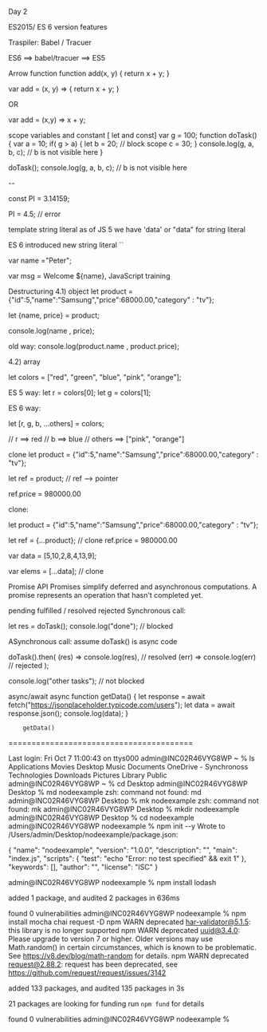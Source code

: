 Day 2

ES2015/ ES 6 version features

Traspiler: Babel / Tracuer

ES6 ==> babel/tracuer ==> ES5

Arrow function
function add(x, y) { return x + y; }

var add = (x, y) => { return x + y; }

OR

var add = (x,y) => x + y;

scope variables and constant [ let and const]
var g = 100; function doTask() { var a = 10; if( g > a) { let b = 20; // block scope c = 30; } console.log(g, a, b, c); // b is not visible here }

doTask(); console.log(g, a, b, c); // b is not visible here

--

const PI = 3.14159;

PI = 4.5; // error

template string literal
as of JS 5 we have 'data' or "data" for string literal

ES 6 introduced new string literal ``

var name ="Peter";

var msg = Welcome ${name}, JavaScript training

Destructuring
4.1) object let product = {"id":5,"name":"Samsung","price":68000.00,"category" : "tv"};

let {name, price} = product;

console.log(name , price);

old way: console.log(product.name , product.price);

4.2) array

let colors = ["red", "green", "blue", "pink", "orange"];

ES 5 way: let r = colors[0]; let g = colors[1];

ES 6 way:

let [r, g, b, ...others] = colors;

// r ==> red // b ==> blue // others ==> ["pink", "orange"]

clone
let product = {"id":5,"name":"Samsung","price":68000.00,"category" : "tv"};

let ref = product; // ref --> pointer

ref.price = 980000.00

clone:

let product = {"id":5,"name":"Samsung","price":68000.00,"category" : "tv"};

let ref = {...product}; // clone ref.price = 980000.00

var data = [5,10,2,8,4,13,9];

var elems = [...data]; // clone

Promise API
Promises simplify deferred and asynchronous computations. A promise represents an operation that hasn't completed yet.

pending
fulfilled / resolved
rejected
Synchronous call:

let res = doTask(); console.log("done"); // blocked

ASynchronous call: assume doTask() is async code

doTask().then( (res) => console.log(res), // resolved (err) => console.log(err) // rejected );

console.log("other tasks"); // not blocked

async/await
  async function getData() {
            let response = await fetch("https://jsonplaceholder.typicode.com/users");
            let data = await response.json();
            console.log(data);
        }

        getData()


========================================

Last login: Fri Oct  7 11:00:43 on ttys000
admin@INC02R46VYG8WP ~ % ls
Applications                Movies
Desktop                    Music
Documents                OneDrive - Synchronoss Technologies
Downloads                Pictures
Library                    Public
admin@INC02R46VYG8WP ~ % cd Desktop
admin@INC02R46VYG8WP Desktop % md nodeexample
zsh: command not found: md
admin@INC02R46VYG8WP Desktop % mk nodeexample
zsh: command not found: mk
admin@INC02R46VYG8WP Desktop % mkdir nodeexample
admin@INC02R46VYG8WP Desktop % cd nodeexample
admin@INC02R46VYG8WP nodeexample % npm init --y
Wrote to /Users/admin/Desktop/nodeexample/package.json:

{
  "name": "nodeexample",
  "version": "1.0.0",
  "description": "",
  "main": "index.js",
  "scripts": {
    "test": "echo \"Error: no test specified\" && exit 1"
  },
  "keywords": [],
  "author": "",
  "license": "ISC"
}


admin@INC02R46VYG8WP nodeexample % npm install lodash

added 1 package, and audited 2 packages in 636ms

found 0 vulnerabilities
admin@INC02R46VYG8WP nodeexample % npm install mocha chai request -D
npm WARN deprecated har-validator@5.1.5: this library is no longer supported
npm WARN deprecated uuid@3.4.0: Please upgrade  to version 7 or higher.  Older versions may use Math.random() in certain circumstances, which is known to be problematic.  See https://v8.dev/blog/math-random for details.
npm WARN deprecated request@2.88.2: request has been deprecated, see https://github.com/request/request/issues/3142

added 133 packages, and audited 135 packages in 3s

21 packages are looking for funding
  run `npm fund` for details

found 0 vulnerabilities
admin@INC02R46VYG8WP nodeexample % 

